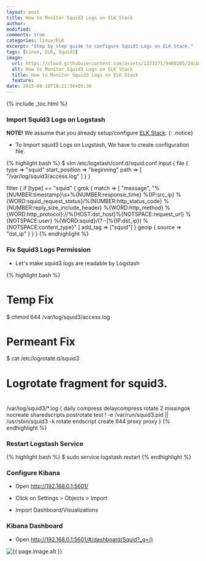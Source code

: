 ```yaml
---
layout: post
title: How to Monitor Squid3 Logs on ELK Stack
author:
modified:
comments: true
categories: linux/ELK
excerpt: "Step by step guide to configure Squid3 Logs on ELK Stack."
tags: [Linux, ELK, Squid3]
image:
  url: https://cloud.githubusercontent.com/assets/1223371/9460285/2dcba382-4b22-11e5-91d8-9c2aac3b5ddc.png
  alt: How to Monitor Squid3 Logs on ELK Stack
  title: How to Monitor Squid3 Logs on ELK Stack
  feature:
date: 2015-08-18T18:21:34+05:30
---
```


{% include _toc.html %}

### Import Squid3 Logs on Logstash

**NOTE!** We assume that you already setup/configure <a href="/linux/elk">ELK Stack</a>.
{: .notice}


* To Import squid3 Logs on Logstash, We have to create configuration file.

{% highlight bash %}
$ vim /etc/logstash/conf.d/squid.conf
input {
  file {
    type => "squid"
    start_position => "beginning"
    path => [ "/var/log/squid3/access.log" ]
  }
}

filter {
  if [type] == "squid" {
    grok {
      match => [ "message", "%{NUMBER:timestamp}\s+%{NUMBER:response_time} %{IP:src_ip} %{WORD:squid_request_status}/%{NUMBER:http_status_code} %{NUMBER:reply_size_include_header} %{WORD:http_method} %{WORD:http_protocol}://%{HOST:dst_host}%{NOTSPACE:request_url} %{NOTSPACE:user} %{WORD:squid}/(?:-|%{IP:dst_ip}) %{NOTSPACE:content_type}" ]
      add_tag => ["squid"]
    }
    geoip {
      source => "dst_ip"
    }
  }
}
{% endhighlight %}

### Fix Squid3 Logs Permission

* Let's make squid3 logs are readable by Logstash

{% highlight bash %}
# Temp Fix
$ chmod 644 /var/log/squid3/access.log

# Permeant Fix
$ cat /etc/logrotate.d/squid3
#
#	Logrotate fragment for squid3.
#
/var/log/squid3/*.log {
	daily
	compress
	delaycompress
	rotate 2
	missingok
	nocreate
	sharedscripts
	postrotate
		test ! -e /var/run/squid3.pid || /usr/sbin/squid3 -k rotate
	endscript
  create 644 proxy proxy
}
{% endhighlight %}

### Restart Logstash Service

{% highlight bash %}
$ sudo service logstash restart
{% endhighlight %}

### Configure Kibana

* Open http://192.168.0.1:5601/
* Click on Settings > Objects > Import

* Import Dashboard/Visualizations
<script src="https://gist-it.appspot.com/github/MiteshShah/ELK-Stack/blob/master/Squid.json"></script>


### Kibana Dashboard

* Open http://192.168.0.1:5601/#/dashboard/Squid?_g=()

<img src="{{ page.image.url }}" alt="{{ page.image.alt }}" title="{{ page.image.title }}">
